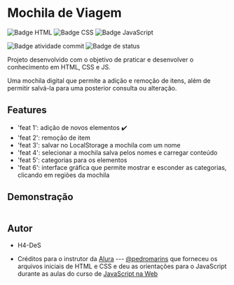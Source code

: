 # Mochila de Viagem

![Badge HTML](https://img.shields.io/badge/HTML5-E34F26?style=for-the-badge&logo=html5&logoColor=white) ![Badge CSS](https://img.shields.io/badge/CSS3-1572B6?style=for-the-badge&logo=css3&logoColor=white) ![Badge JavaScript](https://img.shields.io/badge/JavaScript-F7DF1E?style=for-the-badge&logo=javascript&logoColor=black) 

![Badge atividade commit](https://img.shields.io/github/commit-activity/m/h4-DeS/calculadora-basica) ![Badge de status](https://img.shields.io/badge/status-em%20desenvolvimento-yellow) 
<p>Projeto desenvolvido com o objetivo de praticar e desenvolver o conhecimento em HTML, CSS e JS.</p>
<p>Uma mochila digital que permite a adição e remoção de itens, além de permitir salvá-la para uma posterior consulta ou alteração.</p>

## Features

- 'feat 1': adição de novos elementos :heavy_check_mark: 
- 'feat 2': remoção de item
- 'feat 3': salvar no LocalStorage a mochila com um nome
- 'feat 4': selecionar a mochila salva pelos nomes e carregar conteúdo
- 'feat 5': categorias para os elementos
- 'feat 6': interface gráfica que permite mostrar e esconder as categorias, clicando em regiões da mochila

## Demonstração
<p align="center">
<img src="">
</p>

## Autor

- H4-DeS

- Créditos para o instrutor da <a href="https://www.alura.com.br/">Alura</a> --- <a href="https://github.com/pedromarins">@pedromarins</a> que forneceu os arquivos iniciais de HTML e CSS e deu as orientações para o JavaScript durante as aulas do curso de <a href="https://cursos.alura.com.br/course/javascript-web-armazenando-dados-navegador/">JavaScript na Web</a></p>

